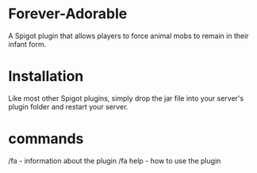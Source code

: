 # Forever-Adorable
A Spigot plugin that allows players to force animal mobs to remain in their infant form.

# Installation
Like most other Spigot plugins, simply drop the jar file into your server's plugin folder and restart your server.

# commands
/fa - information about the plugin
/fa help - how to use the plugin

